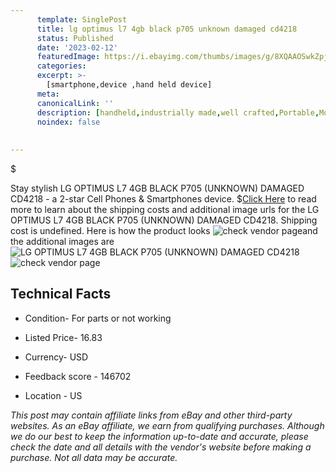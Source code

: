 ```yaml
---
      template: SinglePost
      title: lg optimus l7 4gb black p705 unknown damaged cd4218
      status: Published
      date: '2023-02-12'
      featuredImage: https://i.ebayimg.com/thumbs/images/g/8XQAAOSwkZpjfVPD/s-l225.jpg
      categories: 
      excerpt: >-
        [smartphone,device ,hand held device]
      meta:
      canonicalLink: ''
      description: [handheld,industrially made,well crafted,Portable,Mobile,Compact,Convenient,Lightweight,Maneuverable,Man-portable,Miniature,Carriable,Hand-held,Light,Holdable,Transportable,Mobile device,Pocket-sized,On-the-go,Wireless,Cordless,Compact size,Convenient size, smartphone,device ,hand held device]
      noindex: false
      
        
---
```

$

Stay stylish LG OPTIMUS L7 4GB BLACK P705 (UNKNOWN) DAMAGED CD4218 - a 2-star Cell Phones & Smartphones device.
$[Click Here](https://www.ebay.com/itm/275550771863?hash=item40281b1a97%3Ag%3A8XQAAOSwkZpjfVPD&mkevt=1&mkcid=1&mkrid=711-53200-19255-0&campid=%253CePNCampaignId%253E&customid=%253CreferenceId%253E&toolid=10049) to read more to learn about the shipping costs and additional image urls for the LG OPTIMUS L7 4GB BLACK P705 (UNKNOWN) DAMAGED CD4218. Shipping cost is undefined. Here is how the product looks ![check vendor page](https://i.ebayimg.com/thumbs/images/g/8XQAAOSwkZpjfVPD/s-l225.jpg)and the additional images are![LG OPTIMUS L7 4GB BLACK P705 (UNKNOWN) DAMAGED CD4218](https://i.ebayimg.com/images/g/8XQAAOSwkZpjfVPD/s-l1600.jpg)![check vendor page](https://origin-galleryplus.ebayimg.com/ws/web/275550771863_2_0_1/225x225.jpg,https://origin-galleryplus.ebayimg.com/ws/web/275550771863_3_0_1/225x225.jpg,https://origin-galleryplus.ebayimg.com/ws/web/275550771863_4_0_1/225x225.jpg)



 ## Technical Facts 



     
      

 - Condition- For parts or not working 


      

 - Listed Price- 16.83 


      

 - Currency- USD 


      

 - Feedback score - 146702 


      

 - Location - US 


      
      

 *_This post may contain affiliate links from eBay and other third-party websites. As an eBay affiliate, we earn from qualifying purchases. Although we do our best to keep the information up-to-date and accurate, please check the date and all details with the vendor's website before making a purchase. Not all data may be accurate._*






